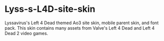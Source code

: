 # Lyss-s-L4D-site-skin
Lyssavirus's Left 4 Dead themed Ao3 site skin, mobile parent skin, and font pack.
This skin contains many assets from Valve's Left 4 Dead and Left 4 Dead 2 video games.
